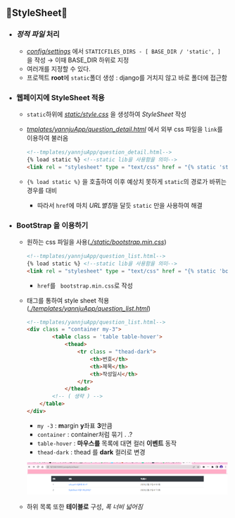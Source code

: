## 💫StyleSheet💫
- ### *정적 파일* 처리
  - *[config/settings](./config/settings.py)* 에서 `STATICFILES_DIRS - [
    BASE_DIR / 'static',
]` 을 작성 → 이때 BASE_DIR 하위로 지정
  - 여러개를 지정할 수 있다.
  - 프로젝트 **root**에 `static`폴더 생성 : django를 거치지 않고 바로 폴더에 접근함
- ### 웹페이지에 StyleSheet 적용
  - `static`하위에 *[static/style.css](./static/style.css)* 을 생성하여 *StyleSheet* 작성
  - *[tmplates/yannjuApp/question_detail.html](./tmplates/yannjuApp/question_detail.html)* 에서 외부 css 파일을 `link`를 이용하여 불러옴

    ```html
    <!--tmplates/yannjuApp/question_detail.html-->
    {% load static %} <!--static lib을 사용함을 의미-->
    <link rel = "stylesheet" type = "text/css" href = "{% static 'style.css' %}">
    ```
  - `{% load static %}` 을 호출하여 이후 예상치 못하게 `static`의 경로가 바뀌는 경우를 대비
    - 따라서 `href`에 마치 *URL별칭*을 달듯 `static` 만을 사용하여 해결
- ### BootStrap 을 이용하기
  - 원하는 css 파일을 사용(*[./static/bootstrap.min.css](./static/bootstrap.min.css)*)
    ```html
    <!--tmplates/yannjuApp/question_list.html-->
    {% load static %} <!--static lib을 사용함을 의미-->
    <link rel = "stylesheet" type = "text/css" href = "{% static 'bootstrap.min.css' %}">
    ``` 
    - `href`를 ` bootstrap.min.css`로 작성
  - 태그를 통하여 style sheet 적용(*[./templates/yannjuApp/question_list.html](./templates/yannjuApp/question_list.html)*)
   
    ```html
    <!--tmplates/yannjuApp/question_list.html-->
    <div class = "container my-3">
            <table class = 'table table-hover'>
                <thead>
                    <tr class = "thead-dark">
                        <th>번호</th>
                        <th>제목</th>
                        <th>작성일시</th>
                    </tr>
                </thead>
            <!-- ( 생략 ) -->
        </table>
    </div>
    ```
    - `my -3` : **m**argin **y**좌표 **3**만큼 
    - `container` : container처럼 묶기 . .?
    - `table-hover` : **마우스를** 목록에 대면 컬러 **이벤트** 동작
    - `thead-dark` : thead 를 **dark** 컬러로 변경
     
    ![bootstrapImg](../img/4_img(1).png) 
  - 하위 목록 또한 **테이블로** 구성, *폭 너비 넓어짐*